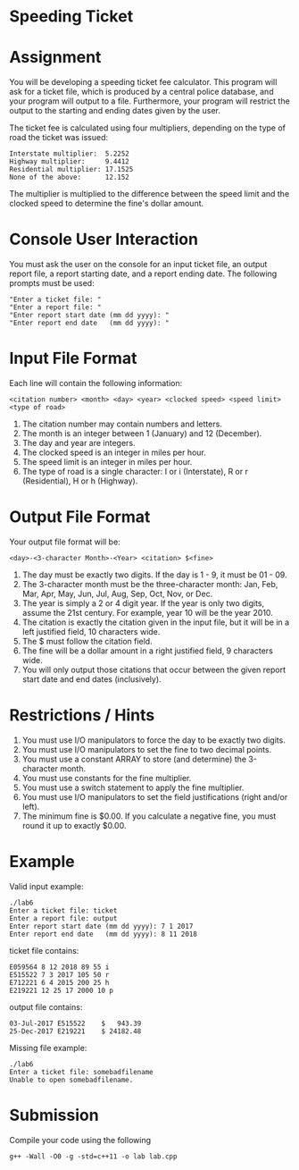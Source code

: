 # Speeding Ticket
# **Assignment**

You will be developing a speeding ticket fee calculator. This program will ask for a ticket file, which is produced by a central police database, and your program will output to a file. Furthermore, your program will restrict the output to the starting and ending dates given by the user.

The ticket fee is calculated using four multipliers, depending on the type of road the ticket was issued:

```
Interstate multiplier:  5.2252
Highway multiplier:     9.4412
Residential multiplier: 17.1525
None of the above:      12.152
```
The multiplier is multiplied to the difference between the speed limit and the clocked speed to determine the fine's dollar amount.

# **Console User Interaction**
You must ask the user on the console for an input ticket file, an output report file, a report starting date, and a report ending date. The following prompts must be used:

```
"Enter a ticket file: "
"Enter a report file: "
"Enter report start date (mm dd yyyy): "
"Enter report end date   (mm dd yyyy): "
```
# **Input File Format**
Each line will contain the following information:
```
<citation number> <month> <day> <year> <clocked speed> <speed limit> <type of road>
```

1. The citation number may contain numbers and letters.
2. The month is an integer between 1 (January) and 12 (December).
3. The day and year are integers.
4. The clocked speed is an integer in miles per hour.
5. The speed limit is an integer in miles per hour.
6. The type of road is a single character: I or i (Interstate), R or r (Residential), H or h (Highway).

# **Output File Format**
Your output file format will be:
```
<day>-<3-character Month>-<Year> <citation> $<fine>
```
1. The day must be exactly two digits. If the day is 1 - 9, it must be 01 - 09.
2. The 3-character month must be the three-character month: Jan, Feb, Mar, Apr, May, Jun, Jul, Aug, Sep, Oct, Nov, or Dec.
3. The year is simply a 2 or 4 digit year. If the year is only two digits, assume the 21st century. For example, year 10 will be the year 2010.
4. The citation is exactly the citation given in the input file, but it will be in a left justified field, 10 characters wide.
5. The $ must follow the citation field.
6. The fine will be a dollar amount in a right justified field, 9 characters wide.
7. You will only output those citations that occur between the given report start date and end dates (inclusively).

# **Restrictions / Hints**
1. You must use I/O manipulators to force the day to be exactly two digits.
2. You must use I/O manipulators to set the fine to two decimal points.
3. You must use a constant ARRAY to store (and determine) the 3-character month.
4. You must use constants for the fine multiplier.
5. You must use a switch statement to apply the fine multiplier.
6. You must use I/O manipulators to set the field justifications (right and/or left).
7. The minimum fine is $0.00. If you calculate a negative fine, you must round it up to exactly $0.00.

# **Example**
Valid input example:
```
./lab6
Enter a ticket file: ticket
Enter a report file: output
Enter report start date (mm dd yyyy): 7 1 2017
Enter report end date   (mm dd yyyy): 8 11 2018
```
ticket file contains:
```
E059564 8 12 2018 89 55 i
E515522 7 3 2017 105 50 r
E712221 6 4 2015 200 25 h
E219221 12 25 17 2000 10 p
```
output file contains:
```
03-Jul-2017 E515522    $   943.39
25-Dec-2017 E219221    $ 24182.48
```
Missing file example:
```
./lab6 
Enter a ticket file: somebadfilename
Unable to open somebadfilename.
```
# **Submission**
Compile your code using the following
```
g++ -Wall -O0 -g -std=c++11 -o lab lab.cpp
```
